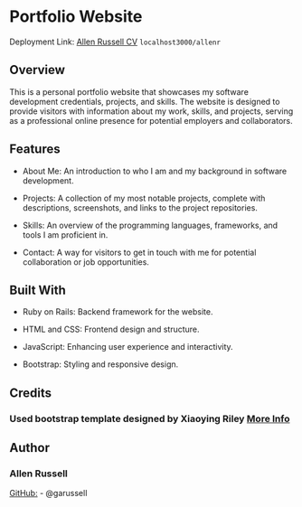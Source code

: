 # Portfolio Website
Deployment Link: [Allen Russell CV](https://portfolio-website-5ls8.onrender.com/)
`localhost3000/allenr`

## Overview
This is a personal portfolio website that showcases my software development credentials, projects, and skills. The website is designed to provide visitors with information about my work, skills, and projects, serving as a professional online presence for potential employers and collaborators.

## Features
- About Me: An introduction to who I am and my background in software development.

- Projects: A collection of my most notable projects, complete with descriptions, screenshots, and links to the project repositories.

- Skills: An overview of the programming languages, frameworks, and tools I am proficient in.

- Contact: A way for visitors to get in touch with me for potential collaboration or job opportunities.

## Built With
- Ruby on Rails: Backend framework for the website.

- HTML and CSS: Frontend design and structure.

- JavaScript: Enhancing user experience and interactivity.

- Bootstrap: Styling and responsive design.

## Credits
### Used bootstrap template designed by Xiaoying Riley [More Info](https://github.com/xriley/Developer-Theme)

## Author
### Allen Russell
[GitHub:](https://github.com/garussell) - @garussell
